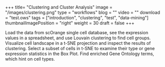 +++
title= "Clustering and Cluster Analysis"
image =  "/images/clustering.png"
type = "workflows"
blog =  ""
video = ""
download = "test.ows"
tags = ["introduction", "clustering", "test", "data-mining"]
thumbnailImagePosition = "right"
weight = 30
draft = false
+++

Load the data from scOrange single cell database, see the expression values in a spreadsheet, and use Louvain clustering to find cell groups. Visualize cell landscape in a t-SNE projection and inspect the results of clustering. Select a subset of cells in t-SNE to examine their type or gene expression statistics in the Box Plot. Find enriched Gene Ontology terms, which hint on cell types.
